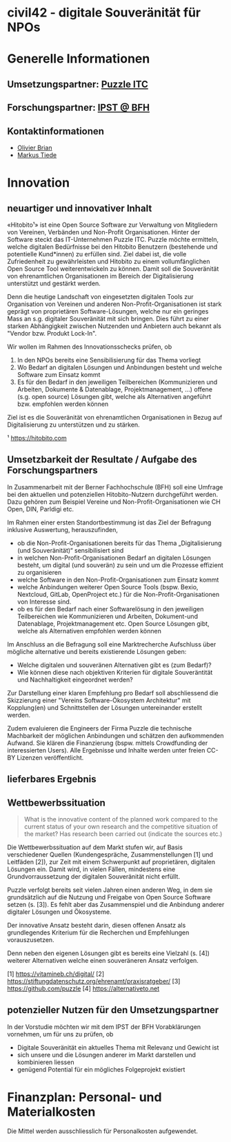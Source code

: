 # civil42 - digitale Souveränität für NPOs

# Generelle Informationen 

## Umsetzungspartner: [Puzzle ITC](https://www.puzzle.ch)
## Forschungspartner: [IPST @ BFH](https://www.bfh.ch/de/forschung/forschungsbereiche/public-sector-transformation/)
## Kontaktinformationen
 - [Olivier Brian](https://www.puzzle.ch/de/blog/articles/author/obrian)
 - [Markus Tiede](https://www.bfh.ch/de/ueber-die-bfh/personen/wqt4t23oxq3q/)

# Innovation
## neuartiger und innovativer Inhalt

«Hitobito¹» ist eine Open Source Software zur Verwaltung von Mitgliedern von Vereinen, Verbänden und Non-Profit Organisationen. Hinter der Software steckt das IT-Unternehmen Puzzle ITC. Puzzle möchte ermitteln, welche digitalen Bedürfnisse bei den Hitobito Benutzern (bestehende und potentielle Kund*innen) zu erfüllen sind. Ziel dabei ist, die volle Zufriedenheit zu gewährleisten und Hitobito zu einem vollumfänglichen Open Source Tool weiterentwickeln zu können. Damit soll die Souveränität von ehrenamtlichen Organisationen im Bereich der Digitalisierung unterstützt und gestärkt werden.

Denn die heutige Landschaft von eingesetzten digitalen Tools zur Organisation von Vereinen und anderen Non-Profit-Organisationen ist stark geprägt von proprietären Software-Lösungen, welche nur ein geringes Mass an s.g. digitaler Souveränität mit sich bringen. Dies führt zu einer starken Abhängigkeit zwischen Nutzenden und Anbietern auch bekannt als "Vendor bzw. Produkt Lock-In".

Wir wollen im Rahmen des Innovationsschecks prüfen, ob 
 1. In den NPOs bereits eine Sensibilisierung für das Thema vorliegt
 2. Wo Bedarf an digitalen Lösungen und Anbindungen besteht und welche Software zum Einsatz kommt
 3. Es für den Bedarf in den jeweiligen Teilbereichen (Kommunizieren und Arbeiten, Dokumente & Datenablage, Projektmanagement, ...) offene (s.g. open source) Lösungen gibt, welche als Alternativen angeführt bzw. empfohlen werden können

Ziel ist es die Souveränität von ehrenamtlichen Organisationen in Bezug auf Digitalisierung zu unterstützen und zu stärken.

¹ https://hitobito.com

## Umsetzbarkeit der Resultate / Aufgabe des Forschungspartners

In Zusammenarbeit mit der Berner Fachhochschule (BFH) soll eine Umfrage bei den aktuellen und potenziellen Hitobito-Nutzern durchgeführt werden. Dazu gehören zum Beispiel Vereine und Non-Profit-Organisationen wie CH Open, DIN, Parldigi etc.

Im Rahmen einer ersten Standortbestimmung ist das Ziel der Befragung inklusive Auswertung, herauszufinden, 
 - ob die Non-Profit-Organisationen bereits für das Thema „Digitalisierung (und Souveränität)“ sensibilisiert sind 
 - in welchen Non-Profit-Organisationen Bedarf an digitalen Lösungen besteht, um digital (und souverän) zu sein und um die Prozesse effizient zu organisieren
 - welche Software in den Non-Profit-Organisationen zum Einsatz kommt
 - welche Anbindungen weiterer Open Source Tools (bspw. Bexio, Nextcloud, GitLab, OpenProject etc.) für die Non-Profit-Organisationen von Interesse sind. 
 - ob es für den Bedarf nach einer Softwarelösung in den jeweiligen Teilbereichen wie Kommunizieren und Arbeiten, Dokument-und Datenablage, Projektmanagement etc. Open Source Lösungen gibt, welche als Alternativen empfohlen werden können

Im Anschluss an die Befragung soll eine Marktrecherche Aufschluss über mögliche alternative und bereits existierende Lösungen geben: 
 - Welche digitalen und souveränen Alternativen gibt es (zum Bedarf)? 
 - Wie können diese nach objektiven Kriterien für digitale Souveräntität und Nachhaltigkeit eingeordnet werden?

Zur Darstellung einer klaren Empfehlung pro Bedarf soll abschliessend die Skizzierung einer "Vereins Software-Ökosystem Architektur" mit Kopplung(en) und Schnittstellen der Lösungen untereinander erstellt werden.

Zudem evaluieren die Engineers der Firma Puzzle die technische Machbarkeit der möglichen Anbindungen und schätzen den aufkommenden Aufwand. Sie klären die Finanzierung (bspw. mittels Crowdfunding der interessierten Users). Alle Ergebnisse und Inhalte werden unter freien CC-BY Lizenzen veröffentlicht.

## lieferbares Ergebnis
## Wettbewerbssituation

> What is the innovative content of the planned work compared to the current status of your own research and the competitive situation of the market? Has research been carried out (indicate the sources etc.)

Die Wettbewerbssituation auf dem Markt stufen wir, auf Basis verschiedener Quellen (Kundengespräche, Zusammenstellungen [1] und Leitfäden [2]), zur Zeit mit einem Schwerpunkt auf proprietären, digitalen Lösungen ein. Damit wird, in vielen Fällen, mindestens eine Grundvorraussetzung der digitalen Souveränität nicht erfüllt.

Puzzle verfolgt bereits seit vielen Jahren einen anderen Weg, in dem sie grundsätzlich auf die Nutzung und Freigabe von Open Source Software setzen (s. [3]). Es fehlt aber das Zusammenspiel und die Anbindung anderer digitaler Lösungen und Ökosysteme.

Der innovative Ansatz besteht darin, diesen offenen Ansatz als grundlegendes Kriterium für die Recherchen und Empfehlungen vorauszusetzen.

Denn neben den eigenen Lösungen gibt es bereits eine Vielzahl (s. [4]) weiterer Alternativen welche einen souveräneren Ansatz verfolgen.

[1] https://vitamineb.ch/digital/
[2] https://stiftungdatenschutz.org/ehrenamt/praxisratgeber/
[3] https://github.com/puzzle
[4] https://alternativeto.net

## potenzieller Nutzen für den Umsetzungspartner

In der Vorstudie möchten wir mit dem IPST der BFH Vorabklärungen vornehmen, um für uns zu prüfen, ob
 - Digitale Souveränität ein aktuelles Thema mit Relevanz und Gewicht ist
 - sich unsere und die Lösungen anderer im Markt darstellen und kombinieren liessen
 - genügend Potential für ein mögliches Folgeprojekt existiert

# Finanzplan: Personal- und Materialkosten

Die Mittel werden ausschliesslich für Personalkosten aufgewendet.

